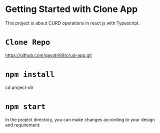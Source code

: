 # Getting Started with Clone App

This project is about CURD operations in react js with Typescript.

# `Clone Repo`
https://github.com/gayatri89/crud-app.git

# `npm install`
cd project-dir

# `npm start`

In the project directory, you can make changes according to your design and requirement:



